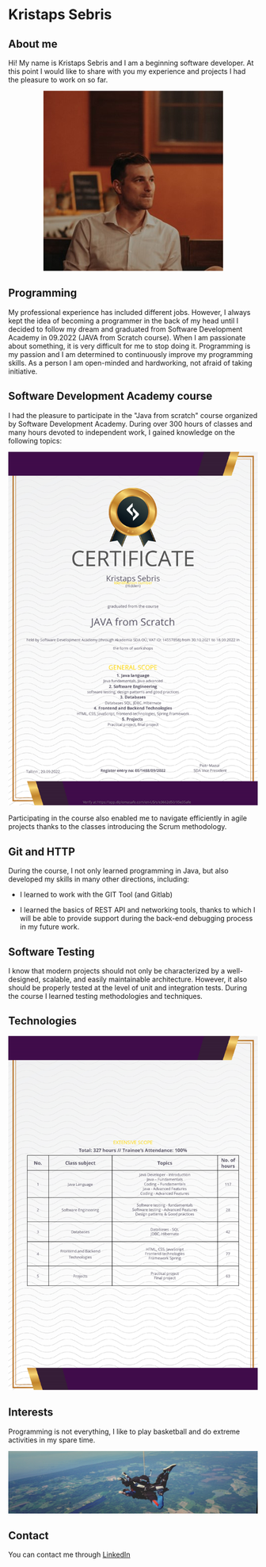 # Kristaps Sebris

## About me
Hi! My name is Kristaps Sebris and I am a beginning software developer. At this point I would like to share with you my experience and projects I had the pleasure to work on so far.
<div style="text-align: center;">

![profile](img/profile.jpg)

</div>

## Programming
My professional experience has included different jobs. 
However, I always kept the idea of becoming a programmer in the back of my head until I decided to follow my dream and graduated from Software Development Academy in 09.2022 (JAVA from Scratch course).
When I am passionate about something, it is very difficult for me to stop doing it. 
Programming is my passion and I am determined to continuously improve my programming skills. 
As a person I am open-minded and hardworking, not afraid of taking initiative. 

## Software Development Academy course
I had the pleasure to participate in the "Java from scratch" course organized by Software Development Academy. During over 300 hours of classes and many hours devoted to independent work, I gained knowledge on the following topics:
<div style="text-align: center;">

![profile](img/Certificate_SDA.png)

</div>

Participating in the course also enabled me to navigate efficiently in agile projects thanks to the classes introducing the Scrum methodology.

## Git and HTTP
During the course, I not only learned programming in Java, but also developed my skills in many other directions, including:

* I learned to work with the GIT Tool (and Gitlab)

* I learned the basics of REST API and networking tools, thanks to which I will be able to provide support during the back-end debugging process in my future work.

## Software Testing
I know that modern projects should not only be characterized by a well-designed, scalable, and easily maintainable architecture. 
However, it also should be properly tested at the level of unit and integration tests. 
During the course I learned testing methodologies and techniques.

## Technologies

<div style="text-align: center;">

![profile](img/Certificate_SDA_back.png)

</div>

## Interests
Programming is not everything, I like to play basketball and do extreme activities in my spare time.

<div style="text-align: center;">

![skydiving](img/skydiving.png)

</div>

## Contact

You can contact me through [LinkedIn](https://www.linkedin.com/in/kristaps-sebris-hire-me/)

